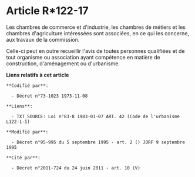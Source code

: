 # Article R*122-17

Les chambres de commerce et d'industrie, les chambres de métiers et les chambres d'agriculture intéressées sont associées, en
ce qui les concerne, aux travaux de la commission.

Celle-ci peut en outre recueillir l'avis de toutes personnes qualifiées et de tout organisme ou association ayant compétence
en matière de construction, d'aménagement ou d'urbanisme.

**Liens relatifs à cet article**

	**Codifié par**:

	  - Décret n°73-1023 1973-11-08

	**Liens**:

	  - TXT_SOURCE: Loi n°83-8 1983-01-07 ART. 42 (Code de l'urbanisme L122-1-1)

	**Modifié par**:

	  - Décret n°95-995 du 5 septembre 1995 - art. 2 () JORF 9 septembre 1995

	**Cité par**:

	  - Décret n°2011-724 du 24 juin 2011 - art. 10 (V)
